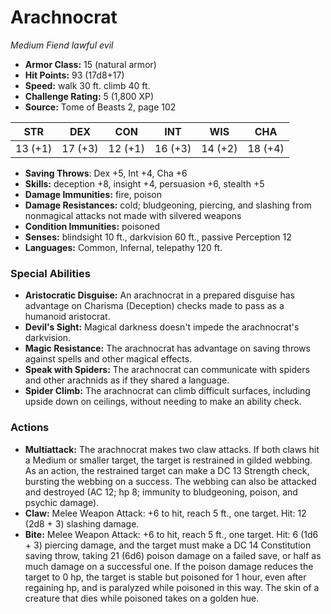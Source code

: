 # Arachnocrat

*Medium* *Fiend* *lawful evil*

- **Armor Class:** 15 (natural armor)
- **Hit Points:** 93 (17d8+17)
- **Speed:** walk 30 ft. climb 40 ft.
- **Challenge Rating:** 5 (1,800 XP)
- **Source:** Tome of Beasts 2, page 102

| STR | DEX | CON | INT | WIS | CHA |
| --- | --- | --- | --- | --- | --- |
| 13 (+1) | 17 (+3) | 12 (+1) | 16 (+3) | 14 (+2) | 18 (+4) |

- **Saving Throws**: Dex +5, Int +4, Cha +6
- **Skills:** deception +8, insight +4, persuasion +6, stealth +5
- **Damage Immunities:** fire, poison
- **Damage Resistances:** cold; bludgeoning, piercing, and slashing from nonmagical attacks not made with silvered weapons
- **Condition Immunities:** poisoned
- **Senses:** blindsight 10 ft., darkvision 60 ft., passive Perception 12
- **Languages:** Common, Infernal, telepathy 120 ft.

### Special Abilities

- **Aristocratic Disguise:** An arachnocrat in a prepared disguise has advantage on Charisma (Deception) checks made to pass as a humanoid aristocrat.
- **Devil's Sight:** Magical darkness doesn't impede the arachnocrat's darkvision.
- **Magic Resistance:** The arachnocrat has advantage on saving throws against spells and other magical effects.
- **Speak with Spiders:** The arachnocrat can communicate with spiders and other arachnids as if they shared a language.
- **Spider Climb:** The arachnocrat can climb difficult surfaces, including upside down on ceilings, without needing to make an ability check.

### Actions

- **Multiattack:** The arachnocrat makes two claw attacks. If both claws hit a Medium or smaller target, the target is restrained in gilded webbing. As an action, the restrained target can make a DC 13 Strength check, bursting the webbing on a success. The webbing can also be attacked and destroyed (AC 12; hp 8; immunity to bludgeoning, poison, and psychic damage).
- **Claw:** Melee Weapon Attack: +6 to hit, reach 5 ft., one target. Hit: 12 (2d8 + 3) slashing damage.
- **Bite:** Melee Weapon Attack: +6 to hit, reach 5 ft., one target. Hit: 6 (1d6 + 3) piercing damage, and the target must make a DC 14 Constitution saving throw, taking 21 (6d6) poison damage on a failed save, or half as much damage on a successful one. If the poison damage reduces the target to 0 hp, the target is stable but poisoned for 1 hour, even after regaining hp, and is paralyzed while poisoned in this way. The skin of a creature that dies while poisoned takes on a golden hue.


